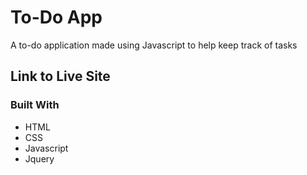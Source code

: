 # To-Do App

A to-do application made using Javascript to help keep track of tasks

## Link to Live Site

### Built With

* HTML
* CSS
* Javascript
* Jquery
